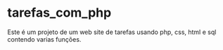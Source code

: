 # tarefas_com_php
Este é um projeto  de um web site de tarefas usando php, css, html e sql contendo varias funções.
